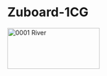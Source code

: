 # Zuboard-1CG
<img width="208" height="93" alt="0001 River" src="https://github.com/user-attachments/assets/842c49de-7d81-4f18-abb1-799ef816faa5" />
